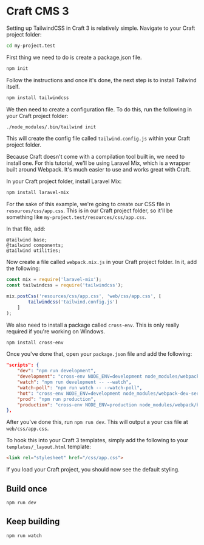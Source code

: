 # Craft CMS 3

Setting up TailwindCSS in Craft 3 is relatively simple. Navigate to your Craft project folder:

```sh
cd my-project.test
```

First thing we need to do is create a package.json file.

```sh
npm init
```

Follow the instructions and once it's done, the next step is to install Tailwind itself.

```sh
npm install tailwindcss
```

We then need to create a configuration file. To do this, run the following in your Craft project folder:

```sh
./node_modules/.bin/tailwind init
```

This will create the config file called `tailwind.config.js` within your Craft project folder.

Because Craft doesn't come with a compilation tool built in, we need to install one. For this tutorial, we'll be using Laravel Mix, which is a wrapper built around Webpack. It's much easier to use and works great with Craft.

In your Craft project folder, install Laravel Mix:

```sh
npm install laravel-mix
```

For the sake of this example, we're going to create our CSS file in `resources/css/app.css`. This is in our Craft project folder, so it'll be something like `my-project.test/resources/css/app.css`.

In that file, add:

```postCss
@tailwind base;
@tailwind components;
@tailwind utilities;
```

Now create a file called `webpack.mix.js` in your Craft project folder. In it, add the following:

```javascript
const mix = require('laravel-mix');
const tailwindcss = require('tailwindcss');

mix.postCss('resources/css/app.css', 'web/css/app.css', [
        tailwindcss('tailwind.config.js')
    ]
);
```

We also need to install a package called `cross-env`. This is only really required if you're working on Windows.

```bash
npm install cross-env
```

Once you've done that, open your `package.json` file and add the following:

```json
"scripts": {
    "dev": "npm run development",
    "development": "cross-env NODE_ENV=development node_modules/webpack/bin/webpack.js --progress --hide-modules --config=node_modules/laravel-mix/setup/webpack.config.js",
    "watch": "npm run development -- --watch",
    "watch-poll": "npm run watch -- --watch-poll",
    "hot": "cross-env NODE_ENV=development node_modules/webpack-dev-server/bin/webpack-dev-server.js --inline --hot --config=node_modules/laravel-mix/setup/webpack.config.js",
    "prod": "npm run production",
    "production": "cross-env NODE_ENV=production node_modules/webpack/bin/webpack.js --no-progress --hide-modules --config=node_modules/laravel-mix/setup/webpack.config.js"
},
```

After you've done this, run `npm run dev`. This will output a your css file at `web/css/app.css`.

To hook this into your Craft 3 templates, simply add the following to your `templates/_layout.html` template:

```html
<link rel="stylesheet" href="/css/app.css">
```

If you load your Craft project, you should now see the default styling.

## Build once

```bash
npm run dev
```

## Keep building

```bash
npm run watch
```